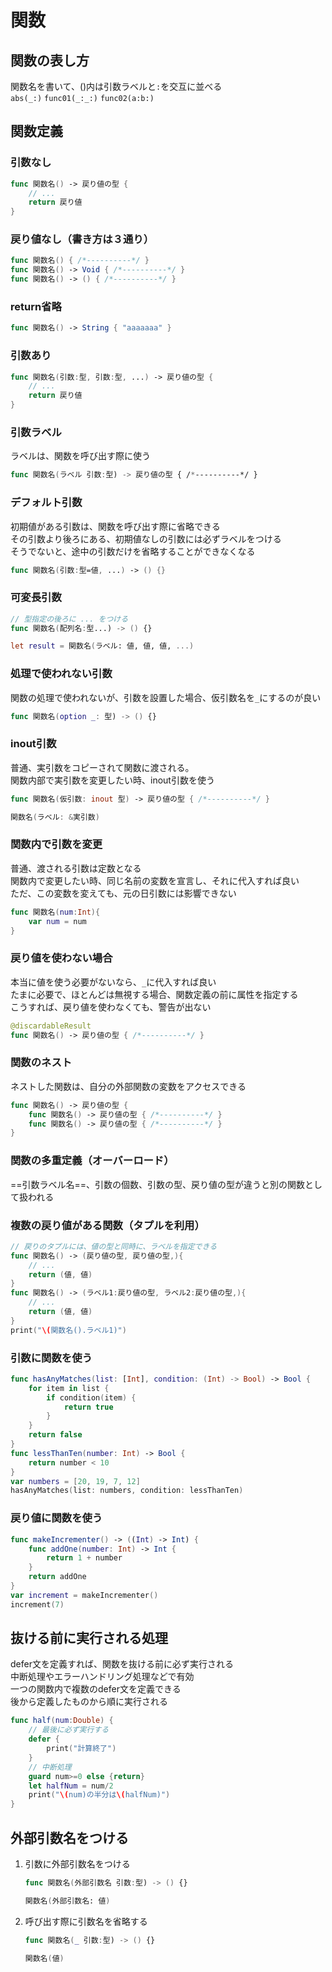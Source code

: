 # 関数

## 関数の表し方

関数名を書いて、()内は引数ラベルと`:`を交互に並べる  
`abs(_:)` `func01(_:_:)` `func02(a:b:)`

## 関数定義

### 引数なし

```swift
func 関数名() -> 戻り値の型 {
    // ...
    return 戻り値
}
```

### 戻り値なし（書き方は３通り）

```swift
func 関数名() { /*----------*/ }
func 関数名() -> Void { /*----------*/ }
func 関数名() -> () { /*----------*/ }
```

### return省略

```swift
func 関数名() -> String { "aaaaaaa" }
```

### 引数あり

```swift
func 関数名(引数:型, 引数:型, ...) -> 戻り値の型 {
    // ...
    return 戻り値
}
```

### 引数ラベル

ラベルは、関数を呼び出す際に使う

```swift
func 関数名(ラベル 引数:型) -> 戻り値の型 { /*----------*/ }
```

### デフォルト引数

初期値がある引数は、関数を呼び出す際に省略できる  
その引数より後ろにある、初期値なしの引数には必ずラベルをつける  
そうでないと、途中の引数だけを省略することができなくなる

```swift
func 関数名(引数:型=値, ...) -> () {}
```

### 可変長引数

```swift
// 型指定の後ろに ... をつける
func 関数名(配列名:型...) -> () {}

let result = 関数名(ラベル: 値, 値, 値, ...)
```

### 処理で使われない引数

関数の処理で使われないが、引数を設置した場合、仮引数名を`_`にするのが良い

```swift
func 関数名(option _: 型) -> () {}
```

### inout引数

普通、実引数をコピーされて関数に渡される。  
関数内部で実引数を変更したい時、inout引数を使う

```swift
func 関数名(仮引数: inout 型) -> 戻り値の型 { /*----------*/ }

関数名(ラベル: &実引数)
```

### 関数内で引数を変更

普通、渡される引数は定数となる  
関数内で変更したい時、同じ名前の変数を宣言し、それに代入すれば良い  
ただ、この変数を変えても、元の日引数には影響できない

```swift
func 関数名(num:Int){
    var num = num
}
```

### 戻り値を使わない場合

本当に値を使う必要がないなら、`_`に代入すれば良い  
たまに必要で、ほとんどは無視する場合、関数定義の前に属性を指定する  
こうすれば、戻り値を使わなくても、警告が出ない

```swift
@discardableResult
func 関数名() -> 戻り値の型 { /*----------*/ }
```

### 関数のネスト

ネストした関数は、自分の外部関数の変数をアクセスできる

```swift
func 関数名() -> 戻り値の型 {
    func 関数名() -> 戻り値の型 { /*----------*/ }
    func 関数名() -> 戻り値の型 { /*----------*/ }
}
```

### 関数の多重定義（オーバーロード）

==引数ラベル名==、引数の個数、引数の型、戻り値の型が違うと別の関数として扱われる

### 複数の戻り値がある関数（タプルを利用）

```swift
// 戻りのタプルには、値の型と同時に、ラベルを指定できる
func 関数名() -> (戻り値の型, 戻り値の型,){
    // ...
    return (値, 値)
}
func 関数名() -> (ラベル1:戻り値の型, ラベル2:戻り値の型,){
    // ...
    return (値, 値)
}
print("\(関数名().ラベル1)")
```

### 引数に関数を使う

```swift
func hasAnyMatches(list: [Int], condition: (Int) -> Bool) -> Bool {
    for item in list {
        if condition(item) {
            return true
        }
    }
    return false
}
func lessThanTen(number: Int) -> Bool {
    return number < 10
}
var numbers = [20, 19, 7, 12]
hasAnyMatches(list: numbers, condition: lessThanTen)
```

### 戻り値に関数を使う

```swift
func makeIncrementer() -> ((Int) -> Int) {
    func addOne(number: Int) -> Int {
        return 1 + number
    }
    return addOne
}
var increment = makeIncrementer()
increment(7)
```

## 抜ける前に実行される処理

defer文を定義すれば、関数を抜ける前に必ず実行される  
中断処理やエラーハンドリング処理などで有効  
一つの関数内で複数のdefer文を定義できる  
後から定義したものから順に実行される

```swift
func half(num:Double) {
    // 最後に必ず実行する
    defer {
        print("計算終了")
    }
    // 中断処理
    guard num>=0 else {return}
    let halfNum = num/2
    print("\(num)の半分は\(halfNum)")
}
```

## 外部引数名をつける

1. 引数に外部引数名をつける

   ```swift
   func 関数名(外部引数名 引数:型) -> () {}

   関数名(外部引数名: 値)
   ```

2. 呼び出す際に引数名を省略する

   ```swift
   func 関数名(_ 引数:型) -> () {}

   関数名(値)
   ```
